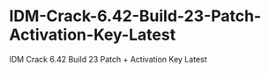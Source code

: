 # IDM-Crack-6.42-Build-23-Patch-Activation-Key-Latest
IDM Crack 6.42 Build 23 Patch + Activation Key Latest
